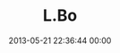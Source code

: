 ---
title: "L.Bo"
date: 2013-05-21 22:36:44 00:00
permalink: /unicornteeth
twitter: "UnicornTeeth"
likes: [1888,25]
id: 1979
gravatar: "http://www.gravatar.com/avatar/1e222f50f4833e052d42c95dc721f8e8"
---